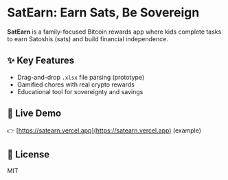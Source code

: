 # SatEarn: Earn Sats, Be Sovereign

**SatEarn** is a family-focused Bitcoin rewards app where kids complete tasks to earn Satoshis (sats) and build financial independence.

## ✨ Key Features
- Drag-and-drop `.xlsx` file parsing (prototype)
- Gamified chores with real crypto rewards
- Educational tool for sovereignty and savings

## 🔗 Live Demo
👉 [https://satearn.vercel.app](https://satearn.vercel.app) (example)

## 📜 License
MIT
